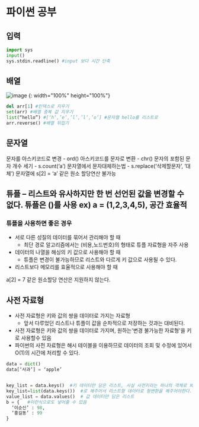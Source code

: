 # 파이썬 공부

## 입력
```py
import sys
input()
sys.stdin.readline() #input 보다 시간 단축
```

## 배열
![image](https://user-images.githubusercontent.com/72910402/182073571-a0c38c8e-c204-4902-8ad2-e24926626529.png) {: width="100%" height="100%"}
 ```py
del arr[1] #인덱스로 지우기
set(arr) #배열 중복 값 지우기 
list(“hello”) #[‘h’,’e’,’l’,’l’,’o’] #문자열 hello를 리스트로
arr.reverse() #배열 뒤집기
```
## 문자열
문자를 아스키코드로 변경 - ord()
아스키코드를 문자로 변환 - chr()
문자의 포함된 문자 개수 세기 - s.count(‘a’)
문자열에서 문자대체하는법 - s.replace(‘삭제할문자’, ’대체’)
문자열에 s[2] = ‘a’ 같은 원소 할당연산 불가능

## 튜플 – 리스트와 유사하지만 한 번 선언된 값을 변경할 수 없다. 튜플은 ()를 사용 ex) a = (1,2,3,4,5), 공간 효율적
### 튜플을 사용하면 좋은 경우
+ 서로 다른 성질의 데이터를 묶어서 관리해야 할 때
  + 최단 경로 알고리즘에서는 (비용,노드번호)의 형태로 튜플 자료형을 자주 사용
+ 데이터의 나열을 해싱의 키 값으로 사용해야 할 때
  + 튜플은 변경이 불가능하므로 리스트와 다르게 키 값으로 사용될 수 있다.
+ 리스트보다 메모리를 효율적으로 사용해야 할 때

a[2] = 7 같은 원소할당 연산은 지원하지 않는다.


## 사전 자료형
+ 사전 자료형은 키와 값의 쌍을 데이터로 가지는 자료형
  + 앞서 다루었던 리스트나 튜플이 값을 순차적으로 저장하는 것과는 대비된다.
+ 사전 자료형은 키와 값의 쌍을 데이터로 가지며, 원하는'변경 불가능한 자료형'을 키로 사용할수 있음
+ 파이썬의 사전 자료형은 해시 테이블을 이용하므로 데이터의 조회 및 수정에 있어서O(1)의 시간에 처리할 수 있다.

```py
data = dict()
data[‘사과’] = ‘apple’


key_list = data.keys()  #키 데이터만 담은 리스트, 사실 사전키라는 하나의 객체로 봐야하기 때문에
key_list=list(data.keys())  #로 해주어서 리스트형 데이터로 형변환을 해주어야한다.
value_list = data.values()  # 값 데이터만 담은 리스트
b = {   #이런식으로도 넣어줄 수 있음
  ‘이순신’ : 98,
  ‘홍길동’ : 99
}
```
